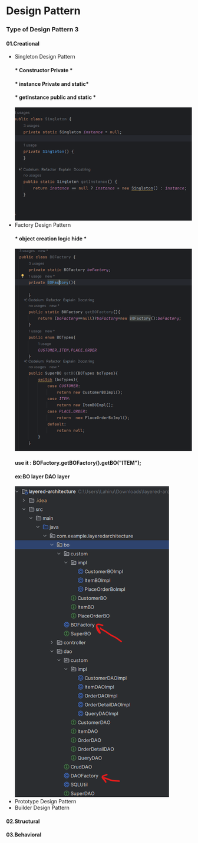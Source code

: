 <h1>Design Pattern</h1>
<h3>Type of Design Pattern 3</h3> 
<h4>01.Creational</h4>
<ul>
    <li>Singleton Design Pattern</li>
        <h4>* Constructor Private *</h4>
        <h4>* instance Private and static*</h4>
        <h4>* getInstance public and static *</h4>
        <img src="src/main/resources/image/singleton.png">
    <li>Factory Design Pattern</li>
        <h4>* object creation logic hide *</h4>
        <img src="src/main/resources/image/Factory.png">
        <h4>use it :   
            BOFactory.getBOFactory().getBO("ITEM");
        </h4>
        <h4>ex:BO layer DAO layer</h4>

<img src="src/main/resources/image/factory_use_layeard.png">
    <li>Prototype Design Pattern</li>
    <li>Builder Design Pattern</li>
</ul>
<h4>02.Structural</h4>

<h4>03.Behavioral</h4>